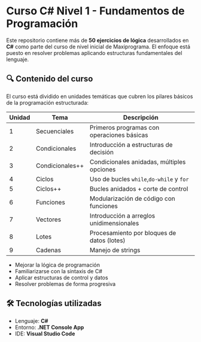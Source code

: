 # Curso C# Nivel 1 - Fundamentos de Programación

Este repositorio contiene más de **50 ejercicios de lógica** desarrollados en **C#** como parte del curso de nivel inicial de Maxiprograma. El enfoque está puesto en resolver problemas aplicando estructuras fundamentales del lenguaje.

## 🔍 Contenido del curso
El curso está dividido en unidades temáticas que cubren los pilares básicos de la programación estructurada:

| Unidad | Tema                   | Descripción                                    |
|--------|------------------------|------------------------------------------------|
| 1      | Secuenciales           | Primeros programas con operaciones básicas     |
| 2      | Condicionales          | Introducción a estructuras de decisión         |
| 3      | Condicionales++        | Condicionales anidadas, múltiples opciones     |
| 4      | Ciclos                 | Uso de bucles `while`,`do-while` y `for`       |
| 5      | Ciclos++               | Bucles anidados + corte de control             |
| 6      | Funciones              | Modularización de código con funciones         |
| 7      | Vectores               | Introducción a arreglos unidimensionales       |
| 8      | Lotes                  | Procesamiento por bloques de datos (lotes)     |
| 9      | Cadenas                | Manejo de strings                              |


- Mejorar la lógica de programación
- Familiarizarse con la sintaxis de C#
- Aplicar estructuras de control y datos
- Resolver problemas de forma progresiva

## 🛠 Tecnologías utilizadas
- Lenguaje: **C#**
- Entorno: **.NET Console App**  
- IDE: **Visual Studio Code**



